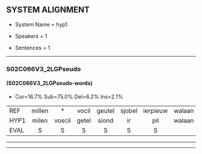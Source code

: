 
## SYSTEM ALIGNMENT

- System Name = hyp1

- Speakers = 1

- Sentences = 1

---

### S02C066V3_2LGPseudo

#### (S02C066V3_2LGPseudo-words)

- Cor=16.7%	Sub=75.0%	Del=6.2%	Ins=2.1%

|  |  |  |  |  |  |  |  |  |  |  |  |  |  |  |  |  |  |  |  |  |  |  |  |  |  |  |  |  |  |  |  |  |  |  |  |  |  |  |  |  |  |  |  |  |  |  |  |  |
|:--- |:---:|:---:|:---:|:---:|:---:|:---:|:---:|:---:|:---:|:---:|:---:|:---:|:---:|:---:|:---:|:---:|:---:|:---:|:---:|:---:|:---:|:---:|:---:|:---:|:---:|:---:|:---:|:---:|:---:|:---:|:---:|:---:|:---:|:---:|:---:|:---:|:---:|:---:|:---:|:---:|:---:|:---:|:---:|:---:|:---:|:---:|:---:|:---:|
| REF | millen | * | vocil | geutel | sjobel | ierpieuw | walaan | erke | haweel | saarweng | gevicht | eemde | * | bepoud | orstalk | veten | gefouw | * | vurpaand | nizung | fiewon | kneurem | vawaai | strellen |  | zwieten | foetbans | oonste | muider | grijnken | schielstaug | prilsood | * | vloender | milste | veurder | kloeien | ulen | orponk | schodig | ijpo | menuur | spreikje | * | * | * | hiffreeuw | wooien |
| HYP1 | milen | voscil | getel | siond | ir | pil | walaan | erke | hanweel | sarwen | gevicht | eende | bebepaalt | ors | talk | veten | gefal | verpanpant | nezun | fion | cuneuren | van | wa | strellen | zweten | voed | bans | oonsto | muider | grijkken | gielstoch | brilsot | vlon | vlder | milstes | verdar | klouien | len | orponk | soldeg | eppo | menuur |  |  |  | sprekja | hifrel | woyen |
| EVAL | S | S | S | S | S | S |  |  | S | S |  | S | S | S | S |  | S | S | S | S | S | S | S |  | I | S | S | S |  | S | S | S | S | S | S | S | S | S |  | S | S |  | D | D | D | S | S | S |
---

---
